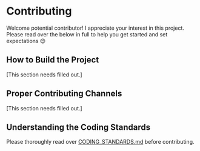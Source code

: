 # Contributing
Welcome potential contributor! 
I appreciate your interest in this project.
Please read over the below in full to help you get started and set expectations 😊

## How to Build the Project
[This section needs filled out.]

## Proper Contributing Channels
[This section needs filled out.]

## Understanding the Coding Standards
Please thoroughly read over [CODING_STANDARDS.md](CODING_STANDARDS.md) before contributing.